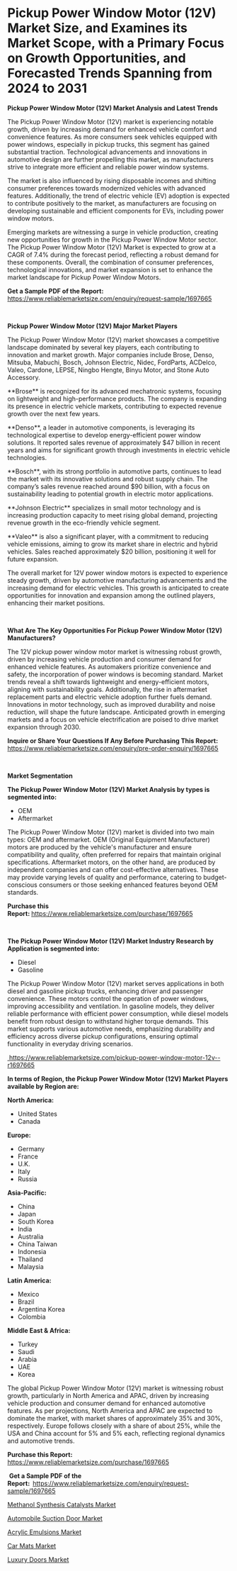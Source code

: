 <p><h1>Pickup Power Window Motor (12V) Market Size, and Examines its Market Scope, with a Primary Focus on Growth Opportunities, and Forecasted Trends Spanning from 2024 to 2031</h1></p><p><strong>Pickup Power Window Motor (12V) Market Analysis and Latest Trends</strong></p>
<p><p>The Pickup Power Window Motor (12V) market is experiencing notable growth, driven by increasing demand for enhanced vehicle comfort and convenience features. As more consumers seek vehicles equipped with power windows, especially in pickup trucks, this segment has gained substantial traction. Technological advancements and innovations in automotive design are further propelling this market, as manufacturers strive to integrate more efficient and reliable power window systems.</p><p>The market is also influenced by rising disposable incomes and shifting consumer preferences towards modernized vehicles with advanced features. Additionally, the trend of electric vehicle (EV) adoption is expected to contribute positively to the market, as manufacturers are focusing on developing sustainable and efficient components for EVs, including power window motors.</p><p>Emerging markets are witnessing a surge in vehicle production, creating new opportunities for growth in the Pickup Power Window Motor sector. The Pickup Power Window Motor (12V) Market is expected to grow at a CAGR of 7.4% during the forecast period, reflecting a robust demand for these components. Overall, the combination of consumer preferences, technological innovations, and market expansion is set to enhance the market landscape for Pickup Power Window Motors.</p></p>
<p><strong>Get a Sample PDF of the Report:&nbsp;</strong> <a href="https://www.reliablemarketsize.com/enquiry/request-sample/1697665?utm_campaign=1872&utm_medium=2&utm_source=Github&utm_content=ia&utm_term=12122024&utm_id=pickup-power-window-motor-12v">https://www.reliablemarketsize.com/enquiry/request-sample/1697665</a></p>
<p>&nbsp;</p>
<p><strong>Pickup Power Window Motor (12V) Major Market Players</strong></p>
<p><p>The Pickup Power Window Motor (12V) market showcases a competitive landscape dominated by several key players, each contributing to innovation and market growth. Major companies include Brose, Denso, Mitsuba, Mabuchi, Bosch, Johnson Electric, Nidec, FordParts, ACDelco, Valeo, Cardone, LEPSE, Ningbo Hengte, Binyu Motor, and Stone Auto Accessory.</p><p>**Brose** is recognized for its advanced mechatronic systems, focusing on lightweight and high-performance products. The company is expanding its presence in electric vehicle markets, contributing to expected revenue growth over the next few years.</p><p>**Denso**, a leader in automotive components, is leveraging its technological expertise to develop energy-efficient power window solutions. It reported sales revenue of approximately $47 billion in recent years and aims for significant growth through investments in electric vehicle technologies.</p><p>**Bosch**, with its strong portfolio in automotive parts, continues to lead the market with its innovative solutions and robust supply chain. The company’s sales revenue reached around $90 billion, with a focus on sustainability leading to potential growth in electric motor applications.</p><p>**Johnson Electric** specializes in small motor technology and is increasing production capacity to meet rising global demand, projecting revenue growth in the eco-friendly vehicle segment.</p><p>**Valeo** is also a significant player, with a commitment to reducing vehicle emissions, aiming to grow its market share in electric and hybrid vehicles. Sales reached approximately $20 billion, positioning it well for future expansion.</p><p>The overall market for 12V power window motors is expected to experience steady growth, driven by automotive manufacturing advancements and the increasing demand for electric vehicles. This growth is anticipated to create opportunities for innovation and expansion among the outlined players, enhancing their market positions.</p></p>
<p>&nbsp;</p>
<p><strong>What Are The Key Opportunities For Pickup Power Window Motor (12V) Manufacturers?</strong></p>
<p><p>The 12V pickup power window motor market is witnessing robust growth, driven by increasing vehicle production and consumer demand for enhanced vehicle features. As automakers prioritize convenience and safety, the incorporation of power windows is becoming standard. Market trends reveal a shift towards lightweight and energy-efficient motors, aligning with sustainability goals. Additionally, the rise in aftermarket replacement parts and electric vehicle adoption further fuels demand. Innovations in motor technology, such as improved durability and noise reduction, will shape the future landscape. Anticipated growth in emerging markets and a focus on vehicle electrification are poised to drive market expansion through 2030.</p></p>
<p><strong>Inquire or Share Your Questions If Any Before Purchasing This Report:</strong> <a href="https://www.reliablemarketsize.com/enquiry/pre-order-enquiry/1697665?utm_campaign=1872&utm_medium=2&utm_source=Github&utm_content=ia&utm_term=12122024&utm_id=pickup-power-window-motor-12v">https://www.reliablemarketsize.com/enquiry/pre-order-enquiry/1697665</a></p>
<p>&nbsp;</p>
<p><strong>Market Segmentation</strong></p>
<p><strong>The Pickup Power Window Motor (12V) Market Analysis by types is segmented into:</strong></p>
<p><ul><li>OEM</li><li>Aftermarket</li></ul></p>
<p><p>The Pickup Power Window Motor (12V) market is divided into two main types: OEM and aftermarket. OEM (Original Equipment Manufacturer) motors are produced by the vehicle's manufacturer and ensure compatibility and quality, often preferred for repairs that maintain original specifications. Aftermarket motors, on the other hand, are produced by independent companies and can offer cost-effective alternatives. These may provide varying levels of quality and performance, catering to budget-conscious consumers or those seeking enhanced features beyond OEM standards.</p></p>
<p><strong>Purchase this Report:&nbsp;</strong><a href="https://www.reliablemarketsize.com/purchase/1697665?utm_campaign=1872&utm_medium=2&utm_source=Github&utm_content=ia&utm_term=12122024&utm_id=pickup-power-window-motor-12v">https://www.reliablemarketsize.com/purchase/1697665</a></p>
<p>&nbsp;</p>
<p><strong>The Pickup Power Window Motor (12V) Market Industry Research by Application is segmented into:</strong></p>
<p><ul><li>Diesel</li><li>Gasoline</li></ul></p>
<p><p>The Pickup Power Window Motor (12V) market serves applications in both diesel and gasoline pickup trucks, enhancing driver and passenger convenience. These motors control the operation of power windows, improving accessibility and ventilation. In gasoline models, they deliver reliable performance with efficient power consumption, while diesel models benefit from robust design to withstand higher torque demands. This market supports various automotive needs, emphasizing durability and efficiency across diverse pickup configurations, ensuring optimal functionality in everyday driving scenarios.</p></p>
<p><a href="https://www.reliablemarketsize.com/pickup-power-window-motor-12v--r1697665?utm_campaign=1872&utm_medium=2&utm_source=Github&utm_content=ia&utm_term=12122024&utm_id=pickup-power-window-motor-12v">&nbsp;https://www.reliablemarketsize.com/pickup-power-window-motor-12v--r1697665</a></p>
<p><strong>In terms of Region, the Pickup Power Window Motor (12V) Market Players available by Region are:</strong></p>
<p>
    <p> <strong> North America: </strong>
        <ul>
            <li>United States</li>
            <li>Canada</li>
        </ul>
        </p> 
    <p> <strong> Europe: </strong>
        <ul>
            <li>Germany</li>
            <li>France</li>
            <li>U.K.</li>
            <li>Italy</li>
            <li>Russia</li>
        </ul>
        </p> 
    <p> <strong> Asia-Pacific: </strong>
        <ul>
            <li>China</li>
            <li>Japan</li>
            <li>South Korea</li>
            <li>India</li>
            <li>Australia</li>
            <li>China Taiwan</li>
            <li>Indonesia</li>
            <li>Thailand</li>
            <li>Malaysia</li>
        </ul>
        </p> 
    <p> <strong> Latin America: </strong>
        <ul>
            <li>Mexico</li>
            <li>Brazil</li>
            <li>Argentina Korea</li>
            <li>Colombia</li>
        </ul>
        </p> 
    <p> <strong> Middle East & Africa: </strong>
        <ul>
            <li>Turkey</li>
            <li>Saudi</li>
            <li>Arabia</li>
            <li>UAE</li>
            <li>Korea</li>
        </ul>
    </p>
    </p>
<p><p>The global Pickup Power Window Motor (12V) market is witnessing robust growth, particularly in North America and APAC, driven by increasing vehicle production and consumer demand for enhanced automotive features. As per projections, North America and APAC are expected to dominate the market, with market shares of approximately 35% and 30%, respectively. Europe follows closely with a share of about 25%, while the USA and China account for 5% and 5% each, reflecting regional dynamics and automotive trends.</p></p>
<p><strong>Purchase this Report: </strong><a href="https://www.reliablemarketsize.com/purchase/1697665?utm_campaign=1872&utm_medium=2&utm_source=Github&utm_content=ia&utm_term=12122024&utm_id=pickup-power-window-motor-12v">https://www.reliablemarketsize.com/purchase/1697665</a></p>
<p>&nbsp;<strong>Get a Sample PDF of the Report:&nbsp;&nbsp;</strong><a href="https://www.reliablemarketsize.com/enquiry/request-sample/1697665?utm_campaign=1872&utm_medium=2&utm_source=Github&utm_content=ia&utm_term=12122024&utm_id=pickup-power-window-motor-12v">https://www.reliablemarketsize.com/enquiry/request-sample/1697665</a></p>
<p><strong></strong></p>
<p><p><a href="https://www.linkedin.com/pulse/methanol-synthesis-catalysts-market-outlook-2024-2031-comprehensive-ntpce?utm_campaign=1872&utm_medium=2&utm_source=Github&utm_content=ia&utm_term=12122024&utm_id=pickup-power-window-motor-12v">Methanol Synthesis Catalysts Market</a></p><p><a href="https://github.com/BryceTownsendr/Market-Research-Report-List-7/blob/main/automobile-suction-door-market.md?utm_campaign=1872&utm_medium=2&utm_source=Github&utm_content=ia&utm_term=12122024&utm_id=pickup-power-window-motor-12v">Automobile Suction Door Market</a></p><p><a href="https://www.linkedin.com/pulse/analysis-market-acrylic-emulsions-illuminating-elements-msz5e?utm_campaign=1872&utm_medium=2&utm_source=Github&utm_content=ia&utm_term=12122024&utm_id=pickup-power-window-motor-12v">Acrylic Emulsions Market</a></p><p><a href="https://www.linkedin.com/pulse/detailed-examination-car-mats-market-size-share-revenue-projected-nltxf?utm_campaign=1872&utm_medium=2&utm_source=Github&utm_content=ia&utm_term=12122024&utm_id=pickup-power-window-motor-12v">Car Mats Market</a></p><p><a href="https://www.linkedin.com/pulse/luxury-doors-market-report-mines-projected-cagr-128-providing-t0fvf?utm_campaign=1872&utm_medium=2&utm_source=Github&utm_content=ia&utm_term=12122024&utm_id=pickup-power-window-motor-12v">Luxury Doors Market</a></p></p>